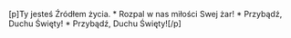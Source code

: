 [p]Ty jesteś Źródłem życia. * Rozpal w nas miłości Swej żar! * Przybądź, Duchu Święty! * Przybądź, Duchu Święty![/p]